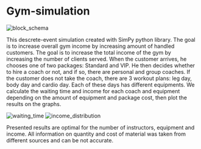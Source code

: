 # Gym-simulation
![block_schema](https://github.com/WizzVard/Gym-simulation/assets/116277163/16c09b75-4b87-4ff7-ba5c-e657904b0e17)

This descrete-event simulation created with SimPy python library. The goal is to increase overall gym income by increasing amount of handled customers.
The goal is to increase the total income of the gym by increasing the number of clients served. When the customer arrives, he chooses one of two packages: 
Standard and VIP. He then decides whether to hire a coach or not, and if so, there are personal and group coaches. If the customer does not take the coach, 
there are 3 workout plans: leg day, body day and cardio day. Each of these days has different equipments.
We calculate the waiting time and income for each coach and equipment depending on the amount of equipment and package cost, then plot the results on the graphs. 

![waiting_time](https://github.com/WizzVard/Gym-simulation/assets/116277163/a3adbdac-c5b1-4190-9b52-bd69739be6f2)
![income_distribution](https://github.com/WizzVard/Gym-simulation/assets/116277163/05dd0dfb-4f69-4af9-b640-13f743bcc116)

Presented results are optimal for the number of instructors, equipment and income. 
All information on quantity and cost of material was taken from different sources and can be not accurate.
